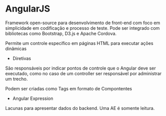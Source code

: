 # AngularJS

Framework open-source para desenvolvimento de front-end com foco em simplicidade em codificação e processo de teste.
Pode ser integrado com bibliotecas como Bootstrap, D3.js e Apache Cordova.

Permite um controle específico em páginas HTML para executar ações dinâmicas

- Diretivas

São responsáveis por indicar pontos de controle que o Angular deve ser executado, como no caso de um controller ser responsável por administrar um trecho.

Podem ser criadas como Tags em formato de Compontentes

- Angular Expression

Lacunas para apresentar dados do backend.
Uma AE é somente leitura.

